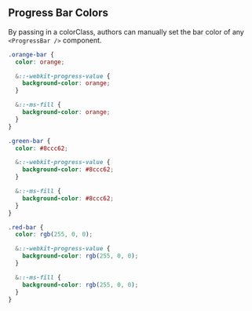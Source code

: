 ## Progress Bar Colors

By passing in a colorClass, authors can manually set the bar color of any `<ProgressBar />` component.

```css
.orange-bar {
  color: orange;

  &::-webkit-progress-value {
    background-color: orange;
  }

  &::-ms-fill {
    background-color: orange;
  }
}

.green-bar {
  color: #8ccc62;

  &::-webkit-progress-value {
    background-color: #8ccc62;
  }

  &::-ms-fill {
    background-color: #8ccc62;
  }
}

.red-bar {
  color: rgb(255, 0, 0);

  &::-webkit-progress-value {
    background-color: rgb(255, 0, 0);
  }

  &::-ms-fill {
    background-color: rgb(255, 0, 0);
  }
}
```
